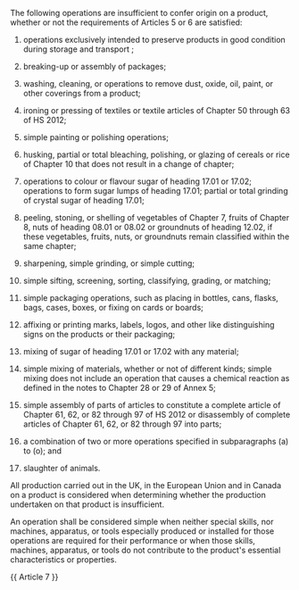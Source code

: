 The following operations are insufficient to confer origin on a product, whether or not the requirements of Articles 5 or 6 are satisfied:

1. operations exclusively intended to preserve products in good condition during storage and transport ;

2. breaking-up or assembly of packages;

3. washing, cleaning, or operations to remove dust, oxide, oil, paint, or other coverings from a product;

4. ironing or pressing of textiles or textile articles of Chapter 50 through 63 of HS 2012;

5. simple painting or polishing operations;

6. husking, partial or total bleaching, polishing, or glazing of cereals or rice of Chapter 10 that does not result in a change of chapter;

7. operations to colour or flavour sugar of heading 17.01 or 17.02; operations to form sugar lumps of heading 17.01; partial or total grinding of crystal sugar of heading 17.01;

8. peeling, stoning, or shelling of vegetables of Chapter 7, fruits of Chapter 8, nuts of heading 08.01 or 08.02 or groundnuts of heading 12.02, if these vegetables, fruits, nuts, or groundnuts remain classified within the same chapter;

9. sharpening, simple grinding, or simple cutting;

10. simple sifting, screening, sorting, classifying, grading, or matching;

11. simple packaging operations, such as placing in bottles, cans, flasks, bags, cases, boxes, or fixing on cards or boards;

12. affixing or printing marks, labels, logos, and other like distinguishing signs on the products or their packaging;

13. mixing of sugar of heading 17.01 or 17.02 with any material;

14. simple mixing of materials, whether or not of different kinds; simple mixing does not include an operation that causes a chemical reaction as defined in the notes to Chapter 28 or 29 of Annex 5;

15. simple assembly of parts of articles to constitute a complete article of Chapter 61, 62, or 82 through 97 of HS 2012 or disassembly of complete articles of Chapter 61, 62, or 82 through 97 into parts;

16. a combination of two or more operations specified in subparagraphs (a) to (o); and

17. slaughter of animals.

All production carried out in the UK, in the European Union and in Canada on a product is considered when determining whether the production undertaken on that product is insufficient.

An operation shall be considered simple when neither special skills, nor machines, apparatus, or tools especially produced or installed for those operations are required for their  performance or  when  those skills, machines, apparatus, or tools do not contribute to the product's essential characteristics or properties.

{{ Article 7 }}
